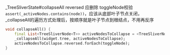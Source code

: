 _TreeSliverState#collapseAll reversed 应删除
toggleNode校验`assert(_activeNodes.contains(node))`，应该从底部叶子节点关闭，
_collapseAll的遍历方式处理后，按顺序就是叶子节点到根结点，不用再反序
```dart
void collapseAll() {
    final List<TreeSliverNode<T>> activeNodesToCollapse = <TreeSliverNode<T>>[];
    _collapseAll(widget.tree, activeNodesToCollapse);
    activeNodesToCollapse.reversed.forEach(toggleNode);
}
```
